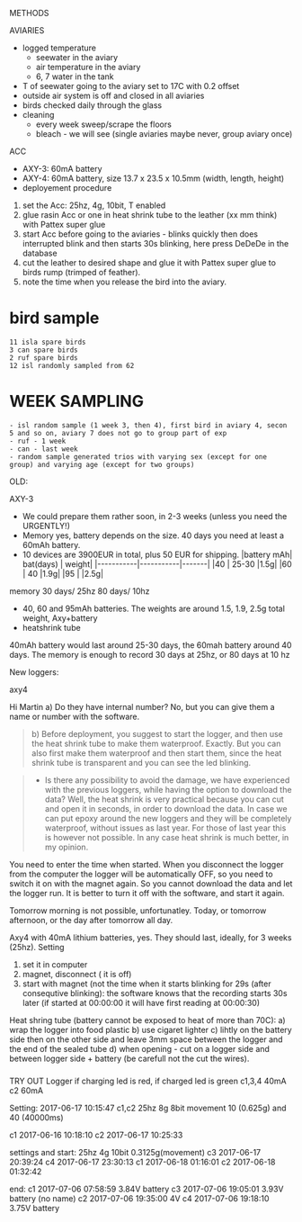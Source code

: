 METHODS

AVIARIES
- logged temperature
	- seewater in the aviary
	- air temperature in the aviary
	- 6, 7 water in the tank
- T of seewater going to the aviary set to 17C with 0.2 offset
- outside air system is off and closed in all aviaries
- birds checked daily through the glass
- cleaning
	- every week sweep/scrape the floors
	- bleach - we will see (single aviaries maybe never, group aviary once)

ACC	
- AXY-3: 60mA battery
- AXY-4: 60mA battery, size 13.7 x 23.5 x 10.5mm (width, length, height)
- deployement procedure
 1) set the Acc: 25hz, 4g, 10bit, T enabled 
 2) glue rasin Acc or one in heat shrink tube to the leather (xx mm think) with Pattex super glue
 3) start Acc before going to the aviaries - blinks quickly then does interrupted blink and then starts 30s blinking, here press DeDeDe in the database
 4) cut the leather to desired shape and glue it with Pattex super glue to birds rump (trimped of feather).
 5) note the time when you release the bird into the aviary.

# bird sample
	11 isla spare birds 
	3 can spare birds 
	2 ruf spare birds 
	12 isl randomly sampled from 62
# WEEK SAMPLING 
	- isl random sample (1 week 3, then 4), first bird in aviary 4, secon 5 and so on, aviary 7 does not go to group part of exp
	- ruf - 1 week
	- can - last week
	- random sample generated trios with varying sex (except for one group) and varying age (except for two groups)
	
	
OLD:

AXY-3
 - We could prepare them rather soon, in 2-3 weeks (unless you need the URGENTLY!)
- Memory yes, battery depends on the size. 40 days you need at least a 60mAh battery.
- 10 devices are 3900EUR in total, plus 50 EUR for shipping.
|battery mAh| bat(days) | weight|
|-----------|-----------|-------|
|40			| 25-30     |1.5g|
|60			| 40        |1.9g|
|95			|           |2.5g|

memory 
30 days/ 25hz
80 days/ 10hz

- 40, 60 and 95mAh batteries. The weights are around 1.5, 1.9, 2.5g total weight, Axy+battery
- heatshrink tube

 40mAh battery would last around 25-30 days, the 60mah battery around 40 days. The memory is enough to record 30 days at 25hz, or 80 days at 10 hz
 
New loggers:
 
axy4

Hi Martin
a) Do they have internal number?
No, but you can give them a name or number with the software.

> b) Before deployment, you suggest to start the logger, and then use the heat shrink tube to make them waterproof.
Exactly. But you can also first make them waterproof and then start them, since the heat shrink tube is transparent and you can see the led blinking.

>  - Is there any possibility to avoid the damage, we have experienced with the previous loggers, while having the option to download the data?
Well, the heat shrink is very practical because you can cut and open it in seconds, in order to download the data.
In case we can put epoxy around the new loggers and they will be completely waterproof, without issues as last year. For those of last year this is however not possible. In any case heat shrink is much better, in my opinion.

You need to enter the time when started. When you disconnect the logger from the computer the logger will be automatically OFF, so you need to switch it on with the magnet again.
So you cannot download the data and let the logger run. It is better to turn it off with the software, and start it again.

Tomorrow morning is not possible, unfortunatley. Today, or tomorrow afternoon, or the day after tomorrow all day.

Axy4 with 40mA lithium batteries, yes. They should last, ideally, for 3 weeks (25hz).
Setting 
1) set it in computer
2) magnet, disconnect ( it is off)
3) start with magnet (not the time when it starts blinking for 29s (after consequtive blinking): the software knows that the recording starts 30s later (if started at 00:00:00 it will have first reading at 00:00:30)

Heat shring tube (battery cannot be exposed to heat of more than 70C):
a) wrap the logger into food plastic
b) use cigaret lighter
c) lihtly on the battery side then on the other side and leave 3mm space between the logger and the end of the sealed tube
d) when opening - cut on a logger side and between logger side + battery (be carefull not the cut the wires).

#####
TRY OUT
Logger
if charging led is red, if charged led is green
c1,3,4 40mA
c2 60mA


Setting: 2017-06-17 10:15:47 c1,c2
25hz
8g
8bit
movement 10 (0.625g) and 40 (40000ms)

c1 2017-06-16 10:18:10
c2 2017-06-17 10:25:33

settings and start: 
25hz
4g
10bit
0.3125g(movement)
c3 2017-06-17 20:39:24
c4 2017-06-17 23:30:13
c1 2017-06-18 01:16:01
c2 2017-06-18 01:32:42

end:
c1 2017-07-06 07:58:59 3.84V battery
c3 2017-07-06 19:05:01 3.93V battery (no name)
c2 2017-07-06 19:35:00 4V
c4 2017-07-06 19:18:10 3.75V battery

#####
